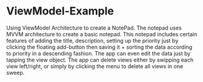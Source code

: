 # ViewModel-Example
Using ViewModel Architecture to create a NotePad.
The notepad uses MVVM architecture to create a basic notepad.
This notepad includes certain features of adding the title, description, setting up the priority just by clicking the floating add-button
then saving it + sorting the data according to priority in a descending fashion.
The app can even edit the data just by tapping the view object.
The app can delete views either by swipping each view left/right, or simply by clicking the menu to delete all views in one sweep.
